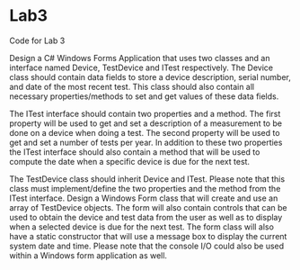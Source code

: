 # Lab3
Code for Lab 3

Design a C# Windows Forms Application that uses two classes and an interface named Device, TestDevice and ITest respectively.
The Device class should contain data fields to store a device description, serial number, and date of the most recent test. This class should also contain all necessary properties/methods to set
and get values of these data fields.

The ITest interface should contain two properties and a method. The first property will be used to get and set a description of a measurement to be done on a device when doing a test. The
second property will be used to get and set a number of tests per year. In addition to these two properties the ITest interface should also contain a method that will be used to compute the
date when a specific device is due for the next test.

The TestDevice class should inherit Device and ITest. Please note that this class must implement/define the two properties and the method from the ITest interface.
Design a Windows Form class that will create and use an array of TestDevice objects. The form will also contain controls that can be used to obtain the device and test data from the user as
well as to display when a selected device is due for the next test. The form class will also have a static constructor that will use a message box to display the current system date and time.
Please note that the console I/O could also be used within a Windows form application as well.
